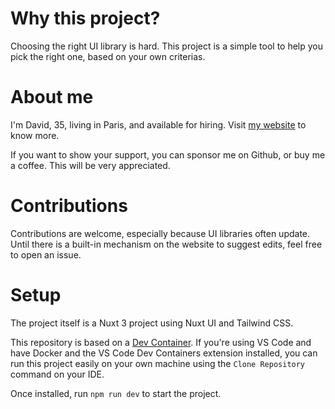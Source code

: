 # Why this project?

Choosing the right UI library is hard. This project is a simple tool to help you pick the right one, based on your own criterias.

# About me

I'm David, 35, living in Paris, and available for hiring.
Visit [my website](https://david-dahan.com) to know more.

If you want to show your support, you can sponsor me on Github, or buy me a coffee. This will be very appreciated.

# Contributions

Contributions are welcome, especially because UI libraries often update.
Until there is a built-in mechanism on the website to suggest edits, feel free to open an issue.

# Setup

The project itself is a Nuxt 3 project using Nuxt UI and Tailwind CSS.

This repository is based on a [Dev Container](https://code.visualstudio.com/docs/devcontainers/containers). If you're using VS Code and have Docker and the VS Code Dev Containers extension installed, you can run this project easily on your own machine using the `Clone Repository` command on your IDE.

Once installed, run `npm run dev` to start the project.
